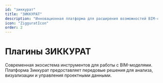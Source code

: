 ```yaml
---
id: "зиккурат"
title: "ЗИККУРАТ"
description: "Инновационная платформа для расширения возможностей BIM-систем"
icon: "ZigguratIcon"
order: 2
---
```


# Плагины ЗИККУРАТ

Современная экосистема инструментов для работы с BIM-моделями. Платформа Зиккурат предоставляет передовые решения для анализа, визуализации и управления проектными данными.
